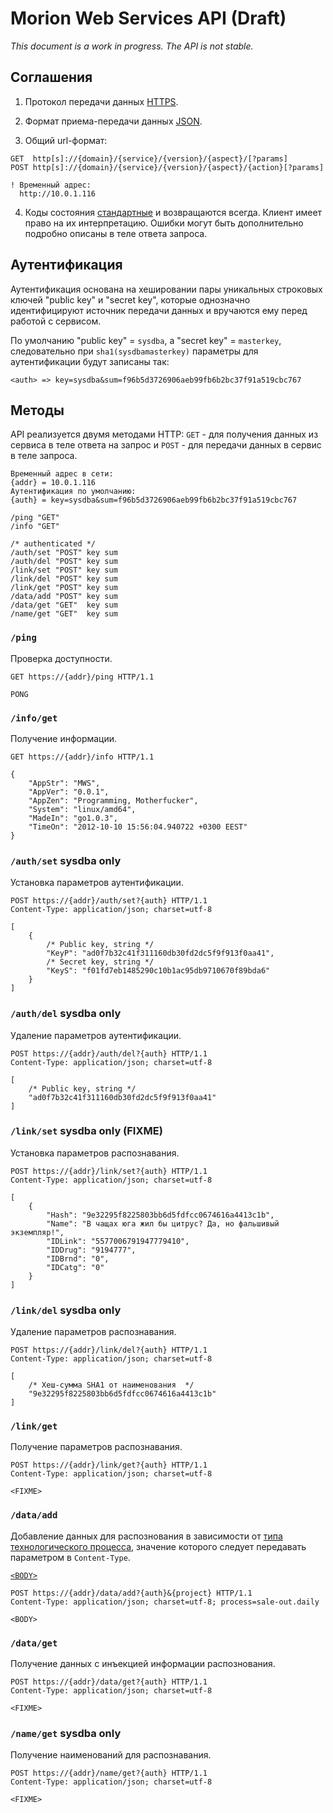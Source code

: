 # Morion Web Services API (Draft) #

*This document is a work in progress. The API is not stable.*

<!--
Облачный сервис распознавания входящих данных различного типа в реальном режиме времени. Нераспознанные названия отсылает в сервис экспертной системы для последующей их привязки к значениям ключей эталонных справочников. Распознанные названия вместе с их атрибутами отсылает для последующей обработки в соотвествующие сервисы.
-->

## Соглашения ##

1. Протокол передачи данных [HTTPS](http://ru.wikipedia.org/wiki/HTTPS).

2. Формат приема-передачи данных [JSON](http://json.org/).

3. Общий url-формат:

  ```
  GET  http[s]://{domain}/{service}/{version}/{aspect}/[?params]
  POST http[s]://{domain}/{service}/{version}/{aspect}/{action}[?params]

  ! Временный адрес:
  	http://10.0.1.116

  ```

4. Коды состояния [стандартные](http://en.wikipedia.org/wiki/List_of_HTTP_status_codes) и возвращаются всегда. Клиент имеет право на их интерпретацию. Ошибки могут быть дополнительно подробно описаны в теле ответа запроса.

## Аутентификация ##

Аутентификация основана на хешировании пары уникальных строковых ключей "public key" и "secret key", которые однозначно идентифицируют источник передачи данных и вручаются ему перед работой с сервисом. 

По умолчанию "public key" = `sysdba`, а "secret key" = `masterkey`, следовательно при `sha1(sysdbamasterkey)` параметры для аутентификации будут записаны так:
  
  ```
  <auth> => key=sysdba&sum=f96b5d3726906aeb99fb6b2bc37f91a519cbc767
  ```

## Методы ##

API реализуется двумя методами HTTP: `GET` - для получения данных из сервиса в теле ответа на запрос и `POST` - для передачи данных в сервис в теле запроса.

```
Временный адрес в сети:
{addr} = 10.0.1.116
Аутентификация по умолчанию:
{auth} = key=sysdba&sum=f96b5d3726906aeb99fb6b2bc37f91a519cbc767

/ping "GET"
/info "GET"

/* authenticated */
/auth/set "POST" key sum
/auth/del "POST" key sum
/link/set "POST" key sum
/link/del "POST" key sum
/link/get "POST" key sum
/data/add "POST" key sum
/data/get "GET"  key sum
/name/get "GET"  key sum
```

### `/ping` ###
Проверка доступности.
```
GET https://{addr}/ping HTTP/1.1
```
```
PONG
```

### `/info/get` ###
Получение информации.
```
GET https://{addr}/info HTTP/1.1
```
```
{
	"AppStr": "MWS",
	"AppVer": "0.0.1",
	"AppZen": "Programming, Motherfucker",
	"System": "linux/amd64",
	"MadeIn": "go1.0.3",
	"TimeOn": "2012-10-10 15:56:04.940722 +0300 EEST"
}
```

### `/auth/set` sysdba only ###
Установка параметров аутентификации.
```
POST https://{addr}/auth/set?{auth} HTTP/1.1
Content-Type: application/json; charset=utf-8

[
	{
		/* Public key, string */
		"KeyP": "ad0f7b32c41f311160db30fd2dc5f9f913f0aa41",
		/* Secret key, string */
		"KeyS": "f01fd7eb1485290c10b1ac95db9710670f89bda6"
	}
]
```

### `/auth/del` sysdba only ###
Удаление параметров аутентификации.
```
POST https://{addr}/auth/del?{auth} HTTP/1.1
Content-Type: application/json; charset=utf-8

[
	/* Public key, string */
	"ad0f7b32c41f311160db30fd2dc5f9f913f0aa41"
]
```
<!--
### `/link` ###
```
GET https://{addr}/link/get?{auth} HTTP/1.1
```
```
FIXME
```
-->
### `/link/set` sysdba only (FIXME) ###
Установка параметров распознавания.
```
POST https://{addr}/link/set?{auth} HTTP/1.1
Content-Type: application/json; charset=utf-8

[
	{
		"Hash": "9e32295f8225803bb6d5fdfcc0674616a4413c1b",
		"Name": "В чащах юга жил бы цитрус? Да, но фальшивый экземпляр!",
		"IDLink": "5577006791947779410",
		"IDDrug": "9194777",
		"IDBrnd": "0",
		"IDCatg": "0"
	}
]
```

### `/link/del` sysdba only ###
Удаление параметров распознавания.
```
POST https://{addr}/link/del?{auth} HTTP/1.1
Content-Type: application/json; charset=utf-8

[
 	/* Хеш-сумма SHA1 от наименования  */
 	"9e32295f8225803bb6d5fdfcc0674616a4413c1b"
]
```

### `/link/get` ###
Получение параметров распознавания.
```
POST https://{addr}/link/get?{auth} HTTP/1.1
Content-Type: application/json; charset=utf-8

<FIXME>
```

<!--
### `/data` ###
```
GET https://{addr}/data/get?{auth}&{project} HTTP/1.1
```
```
FIXME
```
-->
### `/data/add` ###
Добавление данных для распознования в зависимости от [типа технологического процесса](https://github.com/pharmbase/rfc/blob/master/src/api-proc.md), значение которого следует передавать параметром в `Content-Type`. 

[`<BODY>`](https://github.com/pharmbase/rfc/blob/master/src/fmt-sale.md)
```
POST https://{addr}/data/add?{auth}&{project} HTTP/1.1
Content-Type: application/json; charset=utf-8; process=sale-out.daily

<BODY>
```

### `/data/get` ###
Получение данных с инъекцией информации распознования.
```
POST https://{addr}/data/get?{auth} HTTP/1.1
Content-Type: application/json; charset=utf-8

<FIXME>
```

### `/name/get` sysdba only ###
Получение наименований для распознавания.
```
POST https://{addr}/name/get?{auth} HTTP/1.1
Content-Type: application/json; charset=utf-8

<FIXME>
```